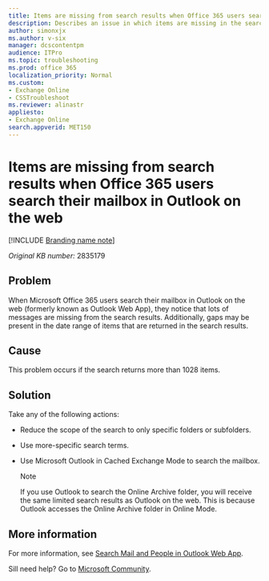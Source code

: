 ```yaml
---
title: Items are missing from search results when Office 365 users search their mailbox in Outlook on the web
description: Describes an issue in which items are missing in the search results when Office 365 users search their mailbox by using the search box in Outlook on the web. Provides a resolution.
author: simonxjx
ms.author: v-six
manager: dcscontentpm
audience: ITPro
ms.topic: troubleshooting
ms.prod: office 365
localization_priority: Normal
ms.custom: 
- Exchange Online
- CSSTroubleshoot
ms.reviewer: alinastr
appliesto: 
- Exchange Online
search.appverid: MET150
---
```

# Items are missing from search results when Office 365 users search their mailbox in Outlook on the web

[!INCLUDE [Branding name note](../../../includes/branding-name-note.md)]

_Original KB number:_&nbsp;2835179

## Problem

When Microsoft Office 365 users search their mailbox in Outlook on the web (formerly known as Outlook Web App), they notice that lots of messages are missing from the search results. Additionally, gaps may be present in the date range of items that are returned in the search results.

## Cause

This problem occurs if the search returns more than 1028 items.

## Solution

Take any of the following actions:

- Reduce the scope of the search to only specific folders or subfolders.
- Use more-specific search terms.
- Use Microsoft Outlook in Cached Exchange Mode to search the mailbox.

    > [!NOTE]
    > If you use Outlook to search the Online Archive folder, you will receive the same limited search results as Outlook on the web. This is because Outlook accesses the Online Archive folder in Online Mode.

## More information

For more information, see [Search Mail and People in Outlook Web App](https://support.office.com/article/88108edf-028e-4306-b87e-7400bbb40aa7).

Sill need help? Go to [Microsoft Community](https://answers.microsoft.com/).

